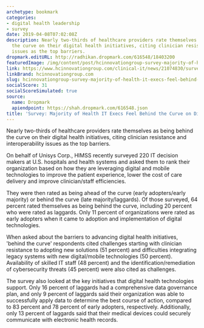 ```yaml
---
archetype: bookmark
categories:
- digital health leadership
- survey
date: 2019-04-08T07:02:08Z
description: Nearly two-thirds of healthcare providers rate themselves as being behind
  the curve on their digital health initiatives, citing clinician resistance and interoperability
  issues as the top barriers.
dropmark.editURL: http://radhikan.dropmark.com/616548/18403200
featuredImage: /img/content/post/hcinnovationgroup-survey-majority-of-health-it-execs-feel-behind-the-curve-on-digital-health.jpg
link: https://www.hcinnovationgroup.com/clinical-it/news/21074830/survey-majority-of-health-it-execs-feel-behind-the-curve-on-digital-health
linkBrand: hcinnovationgroup.com
slug: hcinnovationgroup-survey-majority-of-health-it-execs-feel-behind-the-curve-on-digital-health
socialScore: 31
socialScoreSimulated: true
source:
  name: Dropmark
  apiendpoint: https://shah.dropmark.com/616548.json
title: 'Survey: Majority of Health IT Execs Feel Behind the Curve on Digital Health'
---
```

Nearly two-thirds of healthcare providers rate themselves as being behind the curve on their digital health initiatives, citing clinician resistance and interoperability issues as the top barriers.

On behalf of Unisys Corp., HIMSS recently surveyed 220 IT decision makers at U.S. hospitals and health systems and asked them to rank their organization based on how they are leveraging digital and mobile technologies to improve the patient experience, lower the cost of care delivery and improve clinician/staff efficiencies.

They were then rated as being ahead of the curve (early adopters/early majority) or behind the curve (late majority/laggards). Of those surveyed, 64 percent rated themselves as being behind the curve, including 20 percent who were rated as laggards. Only 11 percent of organizations were rated as early adopters when it came to adoption and implementation of digital technologies.

When asked about the barriers to advancing digital health initiatives, 'behind the curve' respondents cited challenges starting with clinician resistance to adopting new solutions (51 percent) and difficulties integrating legacy systems with new digital/mobile technologies (50 percent). Availability of skilled IT staff (48 percent) and the identification/remediation of cybersecurity threats (45 percent) were also cited as challenges.

The survey also looked at the key initiatives that digital health technologies support. Only 16 percent of laggards had a comprehensive data governance plan, and only 9 percent of laggards said their organization was able to successfully apply data to determine the best course of action, compared to 83 percent and 78 percent of early adopters, respectively. Additionally, only 13 percent of laggards said that their medical devices could securely communicate with electronic health records.

